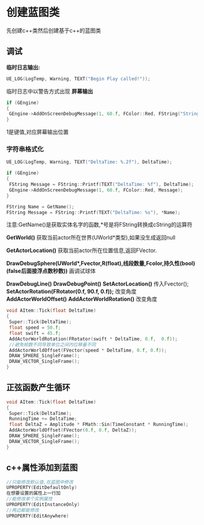 # 创建蓝图类

先创建c++类然后创建基于c++的蓝图类

## 调试

**临时日志输出:**

```cpp
UE_LOG(LogTemp, Warning, TEXT("Begin Play called!"));
```

临时日志中以警告方式出现
**屏幕输出**

```cpp
if (GEngine)
{
 GEngine->AddOnScreenDebugMessage(1, 60.f, FColor::Red, FString("String on Screen!"));
}
```

1是键值,对应屏幕输出位置

### 字符串格式化

```cpp
UE_LOG(LogTemp, Warning, TEXT("DeltaTime: %.2f"), DeltaTime);

if (GEngine)
{
 FString Message = FString::Printf(TEXT("DeltaTime: %f"), DeltaTime);
 GEngine->AddOnScreenDebugMessage(1, 60.f, FColor::Red, Message);
}

FString Name = GetName();
FString Message = FString::Printf(TEXT("DeltaTime: %s"), *Name);
```

注意:GetName()是获取实体名字的函数,*号是将FString转换成cString的运算符

**GetWorld()**
获取当前actor所在世界(UWorld*类型),如果没生成返回null

**GetActorLocation()**
获取当前actor所在位置信息,返回FVector.

**DrawDebugSphere(UWorld\*,Fvector,R(float),线段数量,Fcolor,持久性(bool)(false后面接浮点数秒数))**
画调试球体

**DrawDebugLine()**
**DrawDebugPoint()**
**SetActorLocation()**
传入Fvector();
**SetActorRotation(FRotator(0.f, 90.f, 0.f));**
改变角度
**AddActorWorldOffset()**
**AddActorWorldRotation()**
改变角度

```cpp
void AItem::Tick(float DeltaTime)
{
 Super::Tick(DeltaTime);
 float speed = 50.f;
 float swift = 45.f;
 AddActorWorldRotation(FRotator(swift * DeltaTime, 0.f,  0.f));
 //避免帧数不同导致单位之间内位移量不同
 AddActorWorldOffset(FVector(speed * DeltaTime, 0.f, 0.f));
 DRAW_SPHERE_SingleFrame();
 DRAW_VECTOR_SingleFrame();
}
```

## 正弦函数产生循环

```cpp
void AItem::Tick(float DeltaTime)
{
 Super::Tick(DeltaTime);
 RunningTime += DeltaTime;
 float DeltaZ = Amplitude * FMath::Sin(TimeConstant * RunningTime);
 AddActorWorldOffset(FVector(0.f, 0.f, DeltaZ));
 DRAW_SPHERE_SingleFrame();
 DRAW_VECTOR_SingleFrame();
}
```

## c++属性添加到蓝图

```cpp
//只能修改默认值,在蓝图中修改
UPROPERTY(EditDefaultOnly)
在想要设置的属性上一行加
//能修改单个实例属性
UPROPERTY(EditInstanceOnly)
//两边都能修改
UPROPERTY(EditAnywhere)
